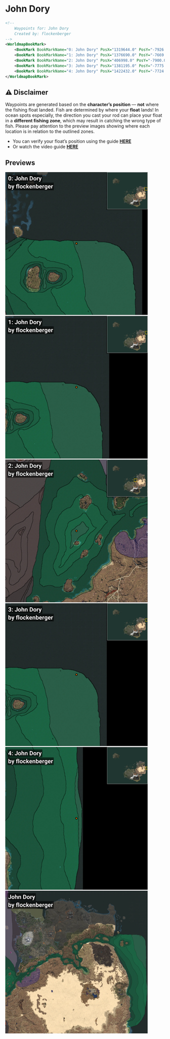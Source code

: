 # John Dory
```xml
<!--
    Waypoints for: John Dory
    Created by: flockenberger
-->
<WorldmapBookMark>
    <BookMark BookMarkName="0: John Dory" PosX="1319644.0" PosY="-7926.0" PosZ="610485.0" />
    <BookMark BookMarkName="1: John Dory" PosX="1376690.0" PosY="-7669.0" PosZ="606690.0" />
    <BookMark BookMarkName="2: John Dory" PosX="406998.0" PosY="-7900.0" PosZ="277839.0" />
    <BookMark BookMarkName="3: John Dory" PosX="1381195.0" PosY="-7775.0" PosZ="604347.0" />
    <BookMark BookMarkName="4: John Dory" PosX="1422432.0" PosY="-7724.0" PosZ="218529.0" />
</WorldmapBookMark>
```

## ⚠️ Disclaimer
Waypoints are generated based on the __**character’s position**__ — __not__ where the fishing float landed.
Fish are determined by where your **float** lands!
In ocean spots especially, the direction you cast your rod can place your float in a **different fishing zone**, which may result in catching the wrong type of fish.
Please pay attention to the preview images showing where each location is in relation to the outlined zones.

- You can verify your float’s position using the guide [**HERE**](https://flockenberger.github.io/bdo-fish-position/)
- Or watch the video guide [**HERE**](https://youtu.be/t-VXcRoNojk)

## Previews
<img src="./John Dory_0_Preview.webp" width="450"/> <img src="./John Dory_1_Preview.webp" width="450"/> <img src="./John Dory_2_Preview.webp" width="450"/> <img src="./John Dory_3_Preview.webp" width="450"/> <img src="./John Dory_4_Preview.webp" width="450"/> <img src="./John Dory_Preview.webp" width="450"/> 